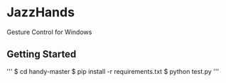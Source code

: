 # JazzHands
Gesture Control for Windows
## Getting Started
'''
$ cd handy-master
$ pip install -r requirements.txt
$ python test.py
'''
